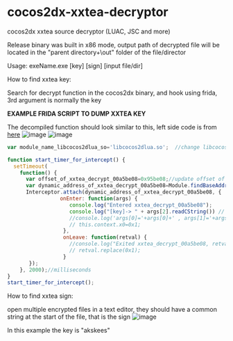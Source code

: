 # cocos2dx-xxtea-decryptor
cocos2dx xxtea source decryptor (LUAC, JSC and more)

Release binary was built in x86 mode, output path of decrypted file will be located in the "parent directory+\out" folder of the file/director

Usage: exeName.exe [key] [sign] [input file/dir]

How to find xxtea key:

Search for decrypt function in the cocos2dx binary, and hook using frida, 3rd argument is normally the key


**EXAMPLE FRIDA SCRIPT TO DUMP XXTEA KEY**

The decompiled function should look similar to this, left side code is from [here](https://github.com/xpol/lua-cocos2d-x-xxtea/blob/66c3b2eb75a864baf350a191eb5a807f2028ff99/xxtea.c#L157)
![image](https://github.com/lambwheit/cocos2dx-xxtea-decryptor/assets/38606611/419dee0c-ea11-41b3-ada7-e256522ec0c1)
![image](https://github.com/lambwheit/cocos2dx-xxtea-decryptor/assets/38606611/44078423-56d0-456d-a3da-19606289868e)

```js
var module_name_libcocos2dlua_so='libcocos2dlua.so';  //change libcocos2dlua.so to the correct binary name

function start_timer_for_intercept() {
  setTimeout(
    function() {
      var offset_of_xxtea_decrypt_00a5be08=0x95be08;//update offset of decrypt function to the correct one <- can be found using ghidra
      var dynamic_address_of_xxtea_decrypt_00a5be08=Module.findBaseAddress(module_name_libcocos2dlua_so).add(offset_of_xxtea_decrypt_00a5be08);
      Interceptor.attach(dynamic_address_of_xxtea_decrypt_00a5be08, {
                 onEnter: function(args) {
                    console.log("Entered xxtea_decrypt_00a5be08");
                    console.log("[key]-> " + args[2].readCString()) // print XXTEA key 
                    //console.log('args[0]='+args[0]+' , args[1]='+args[1]+' , args[2]='+args[2]+' , args[3]='+args[3]+' , args[4]='+args[4]);
                    // this.context.x0=0x1;
                  },
                  onLeave: function(retval) {
                    //console.log("Exited xxtea_decrypt_00a5be08, retval:"+retval);
                    // retval.replace(0x1);
                  }
       });
    }, 2000);//milliseconds
}
start_timer_for_intercept();

```

How to find xxtea sign:

open multiple encrypted files in a text editor, they should have a common string at the start of the file, that is the sign
![image](https://github.com/lambwheit/cocos2dx-xxtea-decryptor/assets/38606611/3dc2fbdc-4b93-48b0-a275-59984c688b07)

In this example the key is "akskees"
